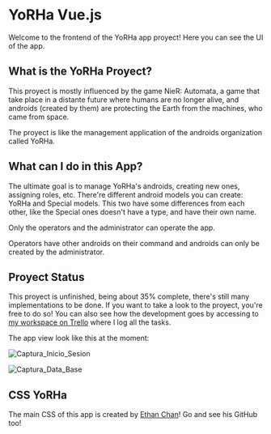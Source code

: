# YoRHa Vue.js

Welcome to the frontend of the YoRHa app proyect! Here you can see the UI of the app. 


## What is the YoRHa Proyect?

This proyect is mostly influenced by the game NieR: Automata, a game that take place in a distante future where humans are no longer alive, and androids (created by them) are protecting the Earth from the machines, who came from space. 

The proyect is like the management application of the androids organization called YoRHa.


## What can I do in this App?

The ultimate goal is to manage YoRHa's androids, creating new ones, assigning roles, etc. 
There're different android models you can create: YoRHa and Special models. This two have some differences from each other, like the Special ones doesn't have a type, and have their own name.


Only the operators and the administrator can operate the app.


Operators have other androids on their command and androids can only be created by the administrator.


## Proyect Status

This proyect is unfinished, being about 35% complete, there's still many implementations to be done.
If you want to take a look to the proyect, you're free to do so! You can also see how the development goes by accessing to [my workspace on Trello](https://trello.com/b/osxteix8/yorha) where I log all the tasks.

The app view look like this at the moment:

![Captura_Inicio_Sesion](https://github.com/PeterCavv/yorha_ui/assets/102232679/9954e298-97e9-413e-89fc-27f0e8fd9b3f)

![Captura_Data_Base](https://github.com/PeterCavv/yorha_ui/assets/102232679/3013fd76-dc9e-44b3-9820-f33a3ba276e2)

## CSS YoRHa

The main CSS of this app is created by [Ethan Chan](https://github.com/metakirby5)! Go and see his GitHub too!
